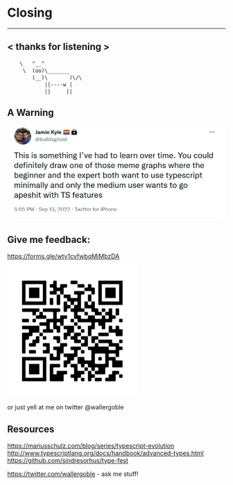 # Closing

 ______________________
< thanks for listening >
 ----------------------
        \   ^__^
         \  (oo)\_______
            (__)\       )\/\
                ||----w |
                ||     ||

## A Warning

<img src='../assets/warning.png'>


## Give me feedback:

https://forms.gle/wty1cvfwbqMiMbzDA

<img src='../assets/connectfeed2022.png'>

or just yell at me on twitter @wallergoble

## Resources

https://mariusschulz.com/blog/series/typescript-evolution
http://www.typescriptlang.org/docs/handbook/advanced-types.html
https://github.com/sindresorhus/type-fest

https://twitter.com/wallergoble - ask me stuff!